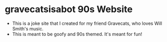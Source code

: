 # gravecatsisabot 90s Website
* This is a joke site that I created for my friend Gravecats, who loves Will Smith's music.
* This is meant to be goofy and 90s themed. It's meant for fun!
